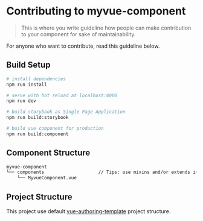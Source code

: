 # Contributing to myvue-component

> This is where you write guideline how people can make contribution to your component for sake of maintainability.

For anyone who want to contribute, read this guideline below.

## Build Setup

``` bash
# install dependencies
npm run install

# serve with hot reload at localhost:4000
npm run dev

# build storybook as Single Page Application
npm run build:storybook

# build vue component for production
npm run build:component
```

## Component Structure

```markdown
myvue-component
└── components                    // Tips: use mixins and/or extends if you build single yet complex component
    └── MyvueComponent.vue
```

## Project Structure

This project use default [vue-authoring-template](https://github.com/DrSensor/vue-authoring-template#project-structure) project structure.
